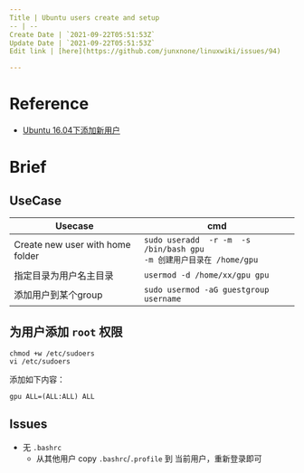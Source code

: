 ```yaml
---
Title | Ubuntu users create and setup
-- | --
Create Date | `2021-09-22T05:51:53Z`
Update Date | `2021-09-22T05:51:53Z`
Edit link | [here](https://github.com/junxnone/linuxwiki/issues/94)

---
```

# Reference
- [Ubuntu 16.04下添加新用户](https://www.linuxidc.com/Linux/2017-04/142690.htm)

# Brief


## UseCase

Usecase | cmd
-- | --
Create new user with home folder | `sudo useradd  -r -m  -s /bin/bash gpu` <br>`-m 创建用户目录在 /home/gpu`
指定目录为用户名主目录 | `usermod -d /home/xx/gpu gpu`
添加用户到某个group | `sudo usermod -aG guestgroup username`


## 为用户添加 `root` 权限

```
chmod +w /etc/sudoers 
vi /etc/sudoers 
```
添加如下内容：
```
gpu ALL=(ALL:ALL) ALL
```

## Issues 

- 无 `.bashrc`
  - 从其他用户 copy `.bashrc`/`.profile` 到 当前用户，重新登录即可
